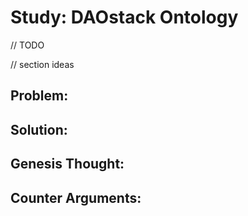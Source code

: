 # Study: DAOstack Ontology  
// TODO

// section ideas
## Problem:
## Solution:
## Genesis Thought: 
## Counter Arguments: